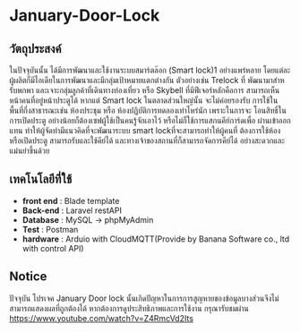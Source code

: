 # January-Door-Lock

## วัตถุประสงค์ 
ในปัจจุบันนั้น ได้มีการพัฒนาและใช้งานระบบสมาร์ตล๊อก (Smart lock)1 อย่างแพร่หลาย
โดยแต่ละผู้ผลิตก็มีไอเดียในการพัฒนาและมีกลุ่มเป้าหมายแตกต่างกัน ตัวอย่างเช่น Trelock ที่
พัฒนามาสําหรับพกพา และเจาะกลุ่มลูกค้าที่เดินทางท่องเที่ยว หรือ Skybell ที่มีฟีเจอร์หลักคือการ
สามารถเห็นหน้าคนที่อยู่หน้าประตูได้ หากแต่ Smart lock ในตลาดส่วนใหญ่นั้น จะไม่ค่อยรองรับ
การใช้ในพื้นที่กึ่งสาธารณะเช่น ห้องประชุม หรือ ห้องปฏิบัติการทดลองเท่าไหร่นัก เพราะในการจะ
โอนสิทธิ์ในการเปิดประตู อย่างน้อยก็ต้องเซฟผู้ใช้เป็นคนรู้จักเอาไว้ หรือไม่ก็ใช้การแสกนคีย์การ์ดเพื่อ
ผ่านเข้าออกแทน ทําให้ผู้จัดทํามีแนวคิดที่จะพัฒนาระบบ smart lockที่จะสามารถทําให้ผู้คนที่
ต้องการใช้ห้องหรือเปิดประตู สามารถรับและใช้คีย์ได้ และทางเจ้าของสถานที่ก็สามารถจัดการคีย์ได้
อย่างสะดวกและแม่นยําขึ้นด้วย

## เทคโนโลยีที่ใช้
* **front end** : Blade template
* **Back-end** : Laravel restAPI
* **Database** : MySQL -> phpMyAdmin
* **Test** : Postman
* **hardware** : Arduio with CloudMQTT(Provide by Banana Software co., ltd with control API)

## Notice

ปัจจุบัน โปรเจค January Door lock นั้นเกิดปัญหาในการการสูญหายของข้อมูลบางส่วนจึงไม่สามารถแสดงผลที่ถูกต้องได้ หากต้องการดูประสิทธิภาพและการใช้งาน 
กรุณารับชมผ่าน https://www.youtube.com/watch?v=Z4RmcVd2Its 
